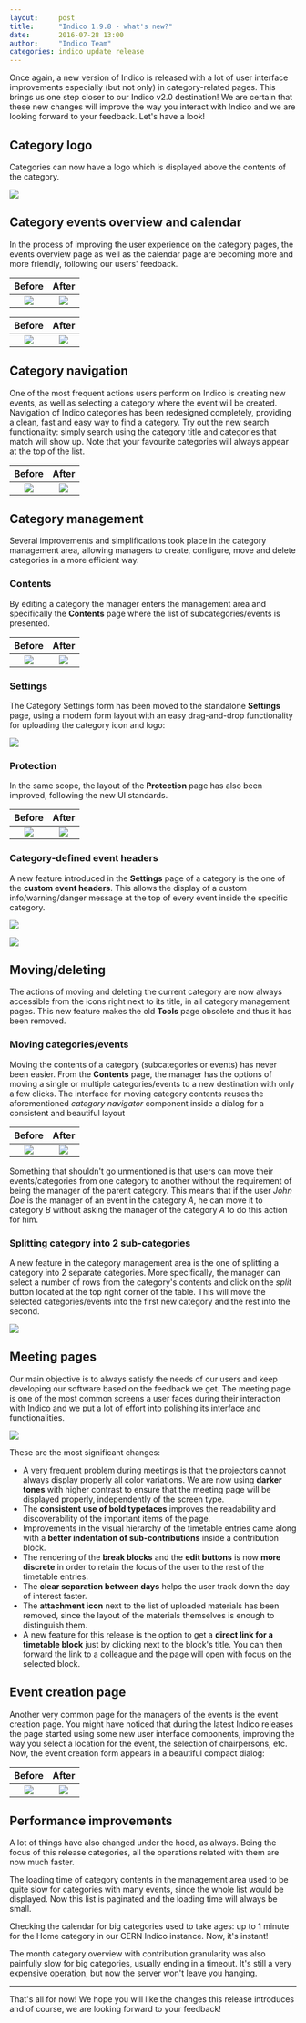 ```yaml
---
layout:     post
title:      "Indico 1.9.8 - what's new?"
date:       2016-07-28 13:00
author:     "Indico Team"
categories: indico update release
---
```


Once again, a new version of Indico is released with a lot of user interface improvements especially (but not only) in category-related pages. This brings us one step closer to our Indico v2.0 destination! We are certain that these new changes will improve the way you interact with Indico and we are looking forward to your feedback. Let's have a look!

## Category logo

Categories can now have a logo which is displayed above the contents of the category.

![](/assets/2016-07-28-indico-1-9-8-news/category-logo.png)


## Category events overview and calendar
In the process of improving the user experience on the category pages, the events overview page as well as the calendar page are becoming more and more friendly, following our users' feedback.

Before             |  After
:-------------------------:|:-------------------------:
![](/assets/2016-07-28-indico-1-9-8-news/category-event-overview-before.png)  |  ![](/assets/2016-07-28-indico-1-9-8-news/category-event-overview-after.png)

Before             |  After
:-------------------------:|:-------------------------:
![](/assets/2016-07-28-indico-1-9-8-news/category-calendar-before.png)  |  ![](/assets/2016-07-28-indico-1-9-8-news/category-calendar-after.png)


## Category navigation
One of the most frequent actions users perform on Indico is creating new events, as well as selecting a category where the event will be created. Navigation of Indico categories has been redesigned completely, providing a clean, fast and easy way to find a category. Try out the new search functionality: simply search using the category title and categories that match will show up. Note that your favourite categories will always appear at the top of the list.

Before             |  After
:-------------------------:|:-------------------------:
![](/assets/2016-07-28-indico-1-9-8-news/category-navigator-before.png)  |  ![](/assets/2016-07-28-indico-1-9-8-news/category-navigator-after.png)

## Category management
Several improvements and simplifications took place in the category management area, allowing managers to create, configure, move and delete categories in a more efficient way.

### Contents
By editing a category the manager enters the management area and specifically the **Contents** page where the list of subcategories/events is presented.

Before             |  After
:-------------------------:|:-------------------------:
![](/assets/2016-07-28-indico-1-9-8-news/category-contents-before.png)  |  ![](/assets/2016-07-28-indico-1-9-8-news/category-contents-after.png)

### Settings
The Category Settings form has been moved to the standalone **Settings** page, using a modern form layout with an easy drag-and-drop functionality for uploading the category icon and logo:

![](/assets/2016-07-28-indico-1-9-8-news/category-settings.png)

### Protection
In the same scope, the layout of the **Protection** page has also been improved, following the new UI standards.

Before             |  After
:-------------------------:|:-------------------------:
![](/assets/2016-07-28-indico-1-9-8-news/category-protection-before.png)  |  ![](/assets/2016-07-28-indico-1-9-8-news/category-protection-after.png)

### Category-defined event headers

A new feature introduced in the **Settings** page of a category is the one of the **custom event headers**. This allows the display of a custom info/warning/danger message at the top of every event inside the specific category.

![](/assets/2016-07-28-indico-1-9-8-news/category-event-header-1.png)

![](/assets/2016-07-28-indico-1-9-8-news/category-event-header-2.png)

## Moving/deleting
The actions of moving and deleting the current category are now always accessible from the icons right next to its title, in all category management pages. This new feature makes the old **Tools** page obsolete and thus it has been removed.

### Moving categories/events
Moving the contents of a category (subcategories or events) has never been easier. From the **Contents** page, the manager has the options of moving a single or multiple categories/events to a new destination with only a few clicks. The interface for moving category contents reuses the aforementioned *category navigator* component inside a dialog for a consistent and beautiful layout

Before             |  After
:-------------------------:|:-------------------------:
![](/assets/2016-07-28-indico-1-9-8-news/move-category-before.png)  |  ![](/assets/2016-07-28-indico-1-9-8-news/move-category-after.png)

Something that shouldn't go unmentioned is that users can move their events/categories from one category to another without the requirement of being the manager of the parent category. This means that if the user *John Doe* is the manager of an event in the category *A*, he can move it to category *B* without asking the manager of the category *A* to do this action for him.

### Splitting category into 2 sub-categories
A new feature in the category management area is the one of splitting a category into 2 separate categories. More specifically, the manager can select a number of rows from the category's contents and click on the *split* button located at the top right corner of the table. This will move the selected categories/events into the first new category and the rest into the second.

![](/assets/2016-07-28-indico-1-9-8-news/split-category.png)


## Meeting pages
Our main objective is to always satisfy the needs of our users and keep developing our software based on the feedback we get. The meeting page is one of the most common screens a user faces during their interaction with Indico and we put a lot of effort into polishing its interface and functionalities.

![](/assets/2016-07-28-indico-1-9-8-news/meeting-page.png)

These are the most significant changes:

* A very frequent problem during meetings is that the projectors cannot always display properly all color variations. We are now using **darker tones** with higher contrast to ensure that the meeting page will be displayed properly, independently of the screen type.
* The **consistent use of bold typefaces** improves the readability and discoverability of the important items of the page.
* Improvements in the visual hierarchy of the timetable entries came along with a **better indentation of sub-contributions** inside a contribution block.
* The rendering of the **break blocks** and the **edit buttons** is now **more discrete** in order to retain the focus of the user to the rest of the timetable entries.
* The **clear separation between days** helps the user track down the day of interest faster.
* The **attachment icon** next to the list of uploaded materials has been removed, since the layout of the materials themselves is enough to distinguish them.
* A new feature for this release is the option to get a **direct link for a timetable block** just by clicking next to the block's title. You can then forward the link to a colleague and the page will open with focus on the selected block.

## Event creation page
Another very common page for the managers of the events is the event creation page. You might have noticed that during the latest Indico releases the page started using some new user interface components, improving the way you select a location for the event, the selection of chairpersons, etc. Now, the event creation form appears in a beautiful compact dialog:

Before             |  After
:-------------------------:|:-------------------------:
![](/assets/2016-07-28-indico-1-9-8-news/event-creation-before.png)  |  ![](/assets/2016-07-28-indico-1-9-8-news/event-creation-after.png)

## Performance improvements
A lot of things have also changed under the hood, as always. Being the focus of this release categories, all the operations related with them are now much faster.

The loading time of category contents in the management area used to be quite slow for categories with many events, since the whole list would be displayed. Now this list is paginated and the loading time will always be small.

Checking the calendar for big categories used to take ages: up to 1 minute for the Home category in our CERN Indico instance. Now, it's instant!

The month category overview with contribution granularity was also painfully slow for big categories, usually ending in a timeout. It's still a very expensive operation, but now the server won't leave you hanging.


-----

That's all for now! We hope you will like the changes this release introduces and of course, we are looking forward to your feedback!
